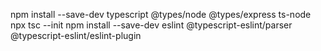 npm install --save-dev typescript @types/node @types/express ts-node
npx tsc --init
npm install --save-dev eslint @typescript-eslint/parser @typescript-eslint/eslint-plugin


